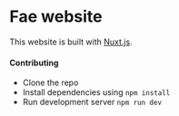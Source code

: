 # Fae website

This website is built with [Nuxt.js](https://nuxtjs.org/).

#### Contributing

* Clone the repo
* Install dependencies using `npm install`
* Run development server `npm run dev`
